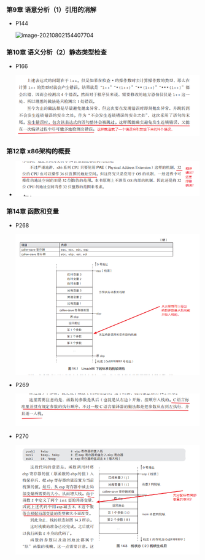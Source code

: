 ### 第9章 语意分析（1）引用的消解

- P144

  ![image-20210802154407704](file://C:\Users\yswdra\Desktop\git\StudyNotes\datas\images\image-20210802154407704.png?lastModify=1627971050)

### 第10章 语义分析（2）静态类型检查

- P166

  ![image-20210802164818825](../datas/images/image-20210802164818825.png)

### 第12章 x86架构的概要

- ![image-20210803203402960](../datas/images/image-20210803203402960.png)

### 第14章 函数和变量

- P268

  ![image-20210804161144628](../datas/images/image-20210804161144628.png)

- P269

  ![image-20210804161541469](../datas/images/image-20210804161541469.png)

- P270

  ![image-20210804161958418](../datas/images/image-20210804161958418.png)
